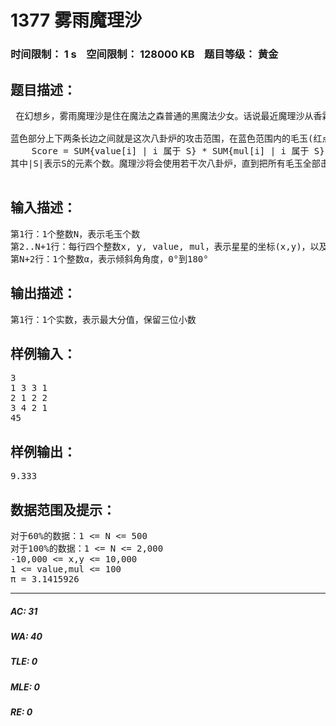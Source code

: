 # 1377 雾雨魔理沙   
### 时间限制： 1 s&nbsp;&nbsp;&nbsp;&nbsp;空间限制： 128000 KB&nbsp;&nbsp;&nbsp;&nbsp;题目等级： 黄金  
## 题目描述：  

<pre>
 在幻想乡，雾雨魔理沙是住在魔法之森普通的黑魔法少女。话说最近魔理沙从香霖堂拿到了升级过后的的迷你八卦炉，她迫不及待地希望试试八卦炉的威力。在一个二维平面上有许多毛玉(一种飞行生物，可以视为点)，每个毛玉具有两个属性，分值value和倍率mul。八卦炉发射出的魔法炮是一条无限长的直线形区域，可以视为两条倾斜角为α的平行线之间的区域，平行线之间的距离可以为任意值，如下图所示：
 
蓝色部分上下两条长边之间就是这次八卦炉的攻击范围，在蓝色范围内的毛玉(红点)属于该此被击中的毛玉，如果一个毛玉刚好在边界上也视为被击中。毛玉击中以后就会消失，每次发射八卦炉得到分值是该次击中毛玉的分值和乘上这些毛玉平均的倍率，设该次击中的毛玉集合为S，则分值计算公式为:
    Score = SUM{value[i] | i 属于 S} * SUM{mul[i] | i 属于 S} / |S|
其中|S|表示S的元素个数。魔理沙将会使用若干次八卦炉，直到把所有毛玉全部击中。任意两次攻击的范围均不重叠。最后得到的分值为每次攻击分值之和。现在请你计算出能够得到的最大分值。

</pre>
  
  
## 输入描述：  

<pre>
第1行：1个整数N，表示毛玉个数
第2..N+1行：每行四个整数x, y, value, mul，表示星星的坐标(x,y)，以及value和mul
第N+2行：1个整数α，表示倾斜角角度，0°到180°
</pre>
  
  
## 输出描述：  

<pre>
第1行：1个实数，表示最大分值，保留三位小数
</pre>
  
  
## 样例输入：  

<pre>
3
1 3 3 1
2 1 2 2
3 4 2 1
45
</pre>
  
  
## 样例输出：  

<pre>
9.333
</pre>
  
  
## 数据范围及提示：  

<pre>
对于60%的数据：1 <= N <= 500
对于100%的数据：1 <= N <= 2,000
-10,000 <= x,y <= 10,000
1 <= value,mul <= 100
π = 3.1415926  
</pre>
  
  
***  

##### AC: 31  
##### WA: 40  
##### TLE: 0  
##### MLE: 0  
##### RE: 0  
